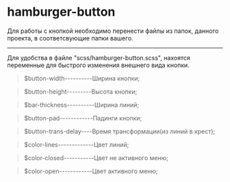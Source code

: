# hamburger-button

Для работы с кнопкой необходимо перенести файлы из папок, данного проекта, в соответсвующие папки вашего.
***
Для удобства в файле "scss/hamburger-button.scss", нахоятся переменные для быстрого изменения внешнего вида кнопки.
>$button-width----------Ширина кнопки;

>$button-height---------Высота кнопки;

>$bar-thickness----------Ширина линий;

>$button-pad------------Падинги кнопки;

>$button-trans-delay----Время трансформации(из линий в крест);

>$color-lines-------------Цвет линий;

>$color-closed-----------Цвет не активного меню;

>$color-open------------Цвет активного меню;
